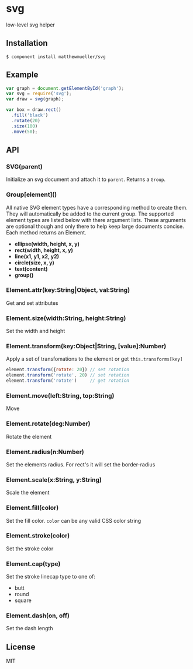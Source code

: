 
# svg

  low-level svg helper

## Installation

    $ component install matthewmueller/svg

## Example

```js
var graph = document.getElementById('graph');
var svg = require('svg');
var draw = svg(graph);

var box = draw.rect()
  .fill('black')
  .rotate(20)
  .size(100)
  .move(50);
```

## API

### SVG(parent)

Initialize an svg document and attach it to `parent`. Returns a `Group`.

### Group\[element\]()

  All native SVG element types have a corresponding method to create them. They will automatically be added to the current group. The supported element types are listed below with there argument lists. These arguments are optional though and only there to help keep large documents concise. Each method returns an Element.

  - __ellipse(width, height, x, y)__
  - __rect(width, height, x, y)__
  - __line(x1, y1, x2, y2)__
  - __circle(size, x, y)__
  - __text(content)__
  - __group()__

### Element.attr(key:String|Object, val:String)

  Get and set attributes

### Element.size(width:String, height:String)

  Set the width and height

### Element.transform(key:Object|String, [value]:Number)

  Apply a set of transfomations to the element or get `this.transforms[key]`

  ```js
  element.transform({rotate: 20}) // set rotation
  element.transform('rotate', 20) // set rotation
  element.transform('rotate')     // get rotation
  ```

### Element.move(left:String, top:String)

  Move

### Element.rotate(deg:Number)

  Rotate the element

### Element.radius(n:Number)

  Set the elements radius. For rect's it will set the border-radius

### Element.scale(x:String, y:String)

  Scale the element

### Element.fill(color)

  Set the fill color. `color` can be any valid CSS color string

### Element.stroke(color)

  Set the stroke color

### Element.cap(type)

  Set the stroke linecap type to one of:

  - butt
  - round
  - square

### Element.dash(on, off)

  Set the dash length

## License

  MIT
